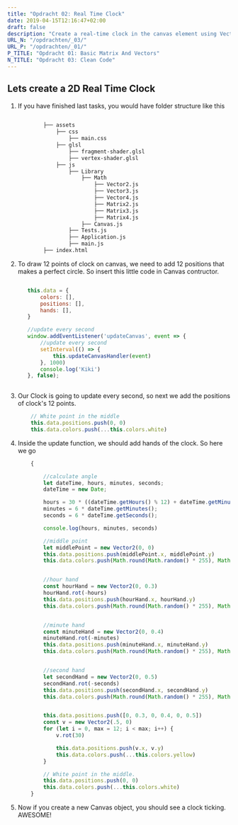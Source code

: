 ```yaml
---
title: "Opdracht 02: Real Time Clock"
date: 2019-04-15T12:16:47+02:00
draft: false
description: "Create a real-time clock in the canvas element using Vector classes."
URL_N: "/opdrachten/_03/"
URL_P: "/opdrachten/_01/"
P_TITLE: "Opdracht 01: Basic Matrix And Vectors"
N_TITLE: "Opdracht 03: Clean Code"
---
```

## Lets create a 2D Real Time Clock

1. If you have finished last tasks, you would have folder structure like this

    ```bash
            
            ├── assets
                ├── css
                    ├── main.css
                ├── glsl
                    ├── fragment-shader.glsl
                    ├── vertex-shader.glsl
                ├── js
                    ├── Library
                        ├── Math
                            ├── Vector2.js
                            ├── Vector3.js
                            ├── Vector4.js
                            ├── Matrix2.js
                            ├── Matrix3.js
                            ├── Matrix4.js
                        ├── Canvas.js
                    ├── Tests.js
                    ├── Application.js
                    ├── main.js
            ├── index.html
    ```
2. To draw 12 points of clock on canvas, we need to add 12 positions that makes a perfect circle. So insert this little code in Canvas contructor.

     ```js

        this.data = {
            colors: [],
            positions: [],
            hands: [],
        }

        //update every second
        window.addEventListener('updateCanvas', event => {
            //update every second
            setInterval(() => {
                this.updateCanvasHandler(event)
            }, 1000)
            console.log('Kiki')
        }, false);
        

    ```
    
3. Our Clock is going to update every second, so next we add the positions of clock's 12 points.

    ```js
        // White point in the middle
        this.data.positions.push(0, 0)
        this.data.colors.push(...this.colors.white)

    ```

4. Inside the update function, we should add hands of the clock. So here we go

    ```js
        {

            //calculate angle
            let dateTime, hours, minutes, seconds;
            dateTime = new Date;

            hours = 30 * ((dateTime.getHours() % 12) + dateTime.getMinutes() / 60);
            minutes = 6 * dateTime.getMinutes();
            seconds = 6 * dateTime.getSeconds();

            console.log(hours, minutes, seconds)

            //middle point
            let middlePoint = new Vector2(0, 0)
            this.data.positions.push(middlePoint.x, middlePoint.y)
            this.data.colors.push(Math.round(Math.random() * 255), Math.round(Math.random() * 255), Math.round(Math.random() * 255), 0)


            //hour hand
            const hourHand = new Vector2(0, 0.3)
            hourHand.rot(-hours)
            this.data.positions.push(hourHand.x, hourHand.y)
            this.data.colors.push(Math.round(Math.random() * 255), Math.round(Math.random() * 255), Math.round(Math.random() * 255), 0)


            //minute hand
            const minuteHand = new Vector2(0, 0.4)
            minuteHand.rot(-minutes)
            this.data.positions.push(minuteHand.x, minuteHand.y)
            this.data.colors.push(Math.round(Math.random() * 255), Math.round(Math.random() * 255), Math.round(Math.random() * 255), 0)


            //second hand
            let secondHand = new Vector2(0, 0.5)
            secondHand.rot(-seconds)
            this.data.positions.push(secondHand.x, secondHand.y)
            this.data.colors.push(Math.round(Math.random() * 255), Math.round(Math.random() * 255), Math.round(Math.random() * 255), 0)


            this.data.positions.push([0, 0.3, 0, 0.4, 0, 0.5])
            const v = new Vector2(.5, 0)
            for (let i = 0, max = 12; i < max; i++) {
                v.rot(30)

                this.data.positions.push(v.x, v.y)
                this.data.colors.push(...this.colors.yellow)
            }

            // White point in the middle.
            this.data.positions.push(0, 0)
            this.data.colors.push(...this.colors.white)
        }
    ```

5. Now if you create a new Canvas object, you should see a clock ticking. AWESOME!